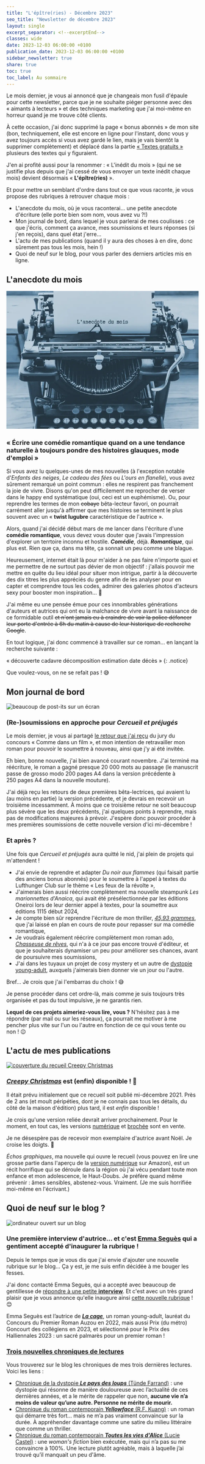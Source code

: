 ```yaml
---
title: "L'épître(ries) - Décembre 2023"
seo_title: "Newsletter de décembre 2023"
layout: single
excerpt_separator: <!--excerptEnd-->
classes: wide
date: 2023-12-03 06:00:00 +0100
publication_date: 2023-12-03 06:00:00 +0100
sidebar_newsletter: true
share: true
toc: true
toc_label: Au sommaire
---
```

<!--excerptEnd-->

Le mois dernier, je vous ai annoncé que je changeais mon fusil d'épaule pour cette newsletter, parce que je ne souhaite piéger personne avec des &laquo;&nbsp;aimants à lecteurs&nbsp;&raquo; et des techniques marketing que j'ai moi-même en horreur quand je me trouve côté clients.

À cette occasion, j'ai donc supprimé la page &laquo;&nbsp;bonus abonnés&nbsp;&raquo; de mon site (bon, techniquement, elle est encore en ligne pour l'instant, donc vous y avez toujours accès si vous avez gardé le lien, mais je vais bientôt la supprimer complètement) et déplacé dans la partie <a href="https://catherinephanvan.fr/echantillons" target="_blank">&laquo;&nbsp;Textes gratuits&nbsp;&raquo;</a> plusieurs des textes qui y figuraient.

J'en ai profité aussi pour la renommer&nbsp;: &laquo;&nbsp;L'inédit du mois&nbsp;&raquo; (qui ne se justifie plus depuis que j'ai cessé de vous envoyer un texte inédit chaque mois) devient désormais &laquo;&nbsp;**L'épître(ries)**&nbsp;&raquo;.

Et pour mettre un semblant d'ordre dans tout ce que vous raconte, je vous propose des rubriques à retrouver chaque mois&nbsp;:

* L'anecdote du mois, où je vous raconterai&hellip; une petite anecdote d'écriture (elle porte bien som nom, vous avez vu&nbsp;?!)
* Mon journal de bord, dans lequel je vous parlerai de mes coulisses&nbsp;: ce que j'écris, comment ça avance, mes soumissions et leurs réponses (si j'en reçois), dans quel état j'erre&hellip;
* L'actu de mes publications (quand il y aura des choses à en dire, donc sûrement pas tous les mois, hein&nbsp;!)
* Quoi de neuf sur le blog, pour vous parler des derniers articles mis en ligne.

## L'anecdote du mois

<img alt="machine à écrire" src="/assets/images/newsletter/anecdote.webp">

### &laquo;&nbsp;Écrire une comédie romantique quand on a une tendance naturelle à toujours pondre des histoires glauques, mode d'emploi&nbsp;&raquo;

Si vous avez lu quelques-unes de mes nouvelles (à l'exception notable d'*Enfants des neiges*, *Le cadeau des fées* ou *L'ours en flanelle*), vous avez sûrement remarqué un point commun&nbsp;: elles ne respirent pas franchement la joie de vivre. Disons qu'on peut difficilement me reprocher de verser dans le happy end systématique (oui, ceci est un euphémisme). Ou, pour reprendre les termes de mon ~~cobaye~~ bêta-lecteur favori, on pourrait carrément aller jusqu'à affirmer que mes histoires se terminent le plus souvent avec un &laquo;&nbsp;**twist lugubre** caractéristique de l'autrice&nbsp;&raquo;.

Alors, quand j'ai décidé début mars de me lancer dans l'écriture d'une **comédie romantique**, vous devez vous douter que j'avais l'impression d'explorer un terrtoire inconnu et hostile. ***Comédie***, déjà. ***Romantique***, qui plus est. Rien que ça, dans ma tête, ça sonnait un peu comme une blague.

Heureusement, internet était là pour m'aider à ne pas faire n'importe quoi et me permettre de ne surtout pas dévier de mon objectif&nbsp;:
j'allais pouvoir me mettre en quête du lieu idéal pour situer mon intrigue, partir à la découverte des dix titres les plus appréciés du genre afin de les analyser pour en capter et comprendre tous les codes, admirer des galeries photos d'acteurs sexy pour booster mon inspiration&hellip; 🤩

J'ai même eu une pensée émue pour ces innombrables générations d'auteurs et autrices qui ont eu la malchance de vivre avant la naissance de ce formidable outil ~~et n'ont jamais eu à craindre de voir la police défoncer leur porte d'entrée à 6h du matin à cause de leur historique de recherche Google~~.

En tout logique, j'ai donc commencé à travailler sur ce roman&hellip; en lançant la recherche suivante&nbsp;:

&laquo;&nbsp;découverte cadavre décomposition estimation date décès&nbsp;&raquo;
{: .notice}

Que voulez-vous, on ne se refait pas&nbsp;! 😅


## Mon journal de bord

<img alt="beaucoup de post-its sur un écran" src="https://cdn.pixabay.com/photo/2018/03/17/10/49/bulletin-board-3233643_1280.jpg">

### (Re-)soumissions en approche pour ***Cercueil et préjugés***

Le mois dernier, je vous ai partagé <a href="https://catherinephanvan.fr/newsletter/2023-11-05/#cercueil-et-préjugés-affaire-à-suivre" target="_blank">le retour que j'ai reçu</a> du jury du concours &laquo;&nbsp;Comme dans un film&nbsp;&raquo;, et mon intention de retravailler mon roman pour pouvoir le soumettre à nouveau, ainsi que j'y ai été invitée.

Eh bien, bonne nouvelle, j'ai bien avancé courant novembre. J'ai terminé ma réécriture, le roman a gagné presque 20&nbsp;000 mots au passage (le manuscrit passe de grosso modo 200&nbsp;pages A4 dans la version précédente à 250&nbsp;pages A4 dans la nouvelle mouture).

J'ai déjà reçu les retours de deux premières bêta-lectrices, qui avaient lu (au moins en partie) la version précédente, et je devrais en recevoir un troisième incessamment. À moins que ce troisième retour ne soit beaucoup plus sévère que les deux précédents, j'ai quelques points à reprendre, mais pas de modifications majeures à prévoir. J'espère donc pouvoir procéder à mes premières soumissions de cette nouvelle version d'ici mi-décembre&nbsp;!

### Et après&nbsp;?

Une fois que *Cercueil et préjugés* aura quitté le nid, j'ai plein de projets qui m'attendent&nbsp;!

* J'ai envie de reprendre et adapter *Du noir aux flammes* (qui faisait partie des anciens bonus abonnés) pour le soumettre à l'appel à textes du Lufthunger Club sur le thème &laquo;&nbsp;Les feux de la révolte&nbsp;&raquo;,
* J'aimerais bien aussi réécrire complètement ma nouvelle steampunk *Les marionnettes d'Anaica*, qui avait été présélectionnée par les éditions Oneiroi lors de leur dernier appel à textes, pour la soumettre aux éditions 1115 début 2024,
* Je compte bien sûr reprendre l'écriture de mon thriller, <a href="https://catherinephanvan.fr/publications/projets-en-cours/#4593grammes" target="_blank">*45,93&nbsp;grammes*</a>, que j'ai laissé en plan en cours de route pour repasser sur ma comédie romantique,
* Je voudrais également réécrire complètement mon roman ado, <a href="https://catherinephanvan.fr/publications/projets-en-cours/#chasseuse-de-r%C3%AAves" target="_blank">*Chasseuse de rêves*</a>, qui n'a à ce jour pas encore trouvé d'éditeur, et que je souhaiterais dynamiser un peu pour améliorer ses chances, avant de poursuivre mes soumissions,
* J'ai dans les tuyaux un projet de cosy mystery et un autre de <a href="https://catherinephanvan.fr/publications/projets-en-cours/#les-oubli%C3%A9es-depeirandria" target="_blank">dystopie young-adult</a>, auxquels j'aimerais bien donner vie un jour ou l'autre.

Bref&hellip; Je crois que j'ai l'embarras du choix&nbsp;! 😅

Je pense procéder dans cet ordre-là, mais comme je suis toujours très organisée et pas du tout impulsive, je ne garantis rien.

**Lequel de ces projets aimeriez-vous lire, vous&nbsp;?** N'hésitez pas à me répondre (par mail ou sur les réseaux), ça pourrait me motiver à me pencher plus vite sur l'un ou l'autre en fonction de ce qui vous tente ou non&nbsp;! 😉


## L'actu de mes publications

<a href="https://catherinephanvan.fr/publications/echos-graphiques" target="_blank"><img style="max-width:320px;" alt="couverture du recueil Creepy Christmas" src="https://m.media-amazon.com/images/I/810K6gd2SJL._SL1500_.jpg"></a>

### <a href="https://catherinephanvan.fr/publications/echos-graphiques" target="_blank">***Creepy Christmas***</a> est (enfin) disponible&nbsp;! 🤩

Il était prévu initialement que ce recueil soit publié mi-décembre 2021. Près de 2 ans (et moult péripéties, dont je ne connais pas tous les détails, du côté de la maison d'édition) plus tard, il est *enfin* disponible&nbsp;!

Je crois qu'une version reliée devrait arriver prochainement. Pour le moment, en tout cas, les versions <a href="https://amzn.to/3MuMX80" target="_blank">numérique</a> et <a href="https://amzn.to/3sTc0e7" target="_blank">brochée</a> sont en vente.

Je ne désespère pas de recevoir mon exemplaire d'autrice avant Noël. Je croise les doigts. 🤞

*Échos graphiques*, ma nouvelle qui ouvre le recueil (vous pouvez en lire une grosse partie dans l'aperçu de la <a href="https://amzn.to/3MuMX80" target="_blank">version numérique</a> sur Amazon), est un récit horrifique qui se déroule dans la région où j'ai vécu pendant toute mon enfance et mon adolescence, le Haut-Doubs. Je préfère quand même prévenir&nbsp;: âmes sensibles, abstenez-vous. Vraiment. (Je me suis horrifiée moi-même en l'écrivant.)


## Quoi de neuf sur le blog&nbsp;?

<img alt="ordinateur ouvert sur un blog" src="https://catherinephanvan.fr/assets/images/newsletter/blog-mockup.webp">

### Une première interview d'autrice&hellip; et c'est <strong><a href="https://www.babelio.com/auteur/Emma-Segues/626507" target="_blank">Emma Seguès</a></strong> qui a gentiment accepté d'inaugurer la rubrique&nbsp;!

Depuis le temps que je vous dis que j'ai envie d'ajouter une nouvelle rubrique sur le blog&hellip; Ça y est, je me suis enfin décidée à me bouger les fesses.

J'ai donc contacté Emma Seguès, qui a accepté avec beaucoup de gentillesse de <a href="https://catherinephanvan.fr/interview/2023/12/03/emma-segues-interview.html" target="_blank">répondre à une petite **interview**</a>. Et c'est avec un très grand plaisir que je vous annonce qu'elle inaugure ainsi <a href="https://catherinephanvan.fr/blog/tags#interview" target="_blank">cette nouvelle rubrique</a>&nbsp;! 😊

Emma Seguès est l’autrice de <a href="https://catherinephanvan.fr/chronique/young-adult/2022/11/28/emma-segu%C3%A8s-la-cage.html" target="_blank">***La cage***</a>, un roman young-adult, lauréat du Concours du Premier Roman Auzou en 2022, mais aussi Prix (du métro) Goncourt des collégiens en 2023, et sélectionné pour le Prix des Halliennales 2023&nbsp;: un sacré palmarès pour un premier roman&nbsp;!

### <a href="https://catherinephanvan.fr/blog/tags#chronique" target="_blank">Trois nouvelles chroniques de lectures</a>

Vous trouverez sur le blog les chroniques de mes trois dernières lectures. Voici les liens&nbsp;:

* <a href="https://catherinephanvan.fr/chronique/dystopie/2023/11/14/tunde-farrand-le-pays-des-loups.html" target="_blank">Chronique de la dystopie ***Le pays des loups*** (Tünde Farrand)</a>&nbsp;: une dystopie qui résonne de manière douloureuse avec l’actualité de ces dernières années, et a le mérite de rappeler que non, **aucune vie n’a moins de valeur qu’une autre. Personne ne mérite de mourir.**
* <a href="https://catherinephanvan.fr/chronique/contemporain/2023/11/25/r-f-kuang-yellowface.html" target="_blank">Chronique du roman contemporain ***Yellowface*** (R.F. Kuang)</a>&nbsp;: un roman qui démarre très fort&hellip; mais ne m’a pas vraiment convaincue sur la durée. À appréhender davantage comme une satire du milieu littéraire que comme un thriller.
* <a href="https://catherinephanvan.fr/chronique/contemporain/2023/11/28/lucie-castel-toutes-les-vies-d-alice.html" target="_blank">Chronique du roman contemporain ***Toutes les vies d'Alice*** (Lucie Castel)</a>&nbsp;: une *woman's fiction* bien exécutée, mais qui n’a pas su me convaincre à 100%. Une lecture plutôt agréable, mais à laquelle j’ai trouvé qu’il manquait un peu d'âme.
